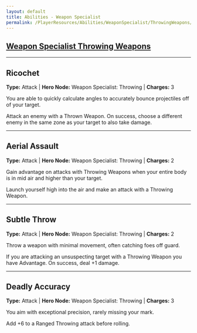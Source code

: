 ```yaml
---
layout: default
title: Abilities - Weapon Specialist
permalink: /PlayerResources/Abilities/WeaponSpecialist/ThrowingWeapons/
---
```

## [Weapon Specialist Throwing Weapons](#Throwing-Weapons)

------------------------------------------------
## Ricochet
**Type:** Attack
 | **Hero Node:** Weapon Specialist: Throwing
 | **Charges:** 3

You are able to quickly calculate angles to accurately bounce projectiles off of your target.

Attack an enemy with a Thrown Weapon. On success, choose a different enemy in the same zone as your target to also take damage.

------------------------------------------------
## Aerial Assault
**Type:** Attack
 | **Hero Node:** Weapon Specialist: Throwing
 | **Charges:** 2

Gain advantage on attacks with Throwing Weapons when your entire body is in mid air and higher than your target.

Launch yourself high into the air and make an attack with a Throwing Weapon.

------------------------------------------------
## Subtle Throw
**Type:** Attack
 | **Hero Node:** Weapon Specialist: Throwing
 | **Charges:** 2

Throw a weapon with minimal movement, often catching foes off guard.

If you are attacking an unsuspecting target with a Throwing Weapon you have Advantage. On success, deal +1 damage.

------------------------------------------------
## Deadly Accuracy
**Type:** Attack
 | **Hero Node:** Weapon Specialist: Throwing
 | **Charges:** 3

You aim with exceptional precision, rarely missing your mark.

Add +6 to a Ranged Throwing attack before rolling.